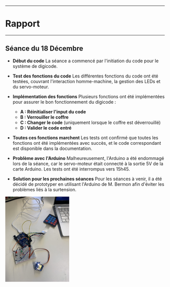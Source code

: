 *******************
# Rapport 
*******************

## Séance du 18 Décembre

- **Début du code**
  La séance a commencé par l'initiation du code pour le système de digicode.

- **Test des fonctions du code**
  Les différentes fonctions du code ont été testées, couvrant l'interaction homme-machine, la gestion des LEDs et du servo-moteur.

- **Implémentation des fonctions**
  Plusieurs fonctions ont été implémentées pour assurer le bon fonctionnement du digicode :

  - **A : Réinitialiser l'input du code**
  - **B : Verrouiller le coffre**
  - **C : Changer le code** (uniquement lorsque le coffre est déverrouillé)
  - **D : Valider le code entré**

- **Toutes ces fonctions marchent**
  Les tests ont confirmé que toutes les fonctions ont été implémentées avec succès, et le code correspondant est disponible dans la documentation.

- **Problème avec l'Arduino**
  Malheureusement, l'Arduino a été endommagé lors de la séance, car le servo-moteur était connecté à la sortie 5V de la carte Arduino. Les tests ont été interrompus vers 15h45.

- **Solution pour les prochaines séances**
  Pour les séances à venir, il a été décidé de prototyper en utilisant l'Arduino de M. Bermon afin d'éviter les problèmes liés à la surtension.

<img src="../../Images/digicode_moteur2.jpg" alt="composants" width=40% />
